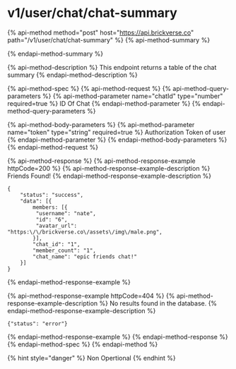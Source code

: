 # v1/user/chat/chat-summary

{% api-method method="post" host="https://api.brickverse.co" path="/v1/user/chat/chat-summary" %}
{% api-method-summary %}

{% endapi-method-summary %}

{% api-method-description %}
This endpoint returns a table of the chat summary
{% endapi-method-description %}

{% api-method-spec %}
{% api-method-request %}
{% api-method-query-parameters %}
{% api-method-parameter name="chatId" type="number" required=true %}
ID Of Chat
{% endapi-method-parameter %}
{% endapi-method-query-parameters %}

{% api-method-body-parameters %}
{% api-method-parameter name="token" type="string" required=true %}
Authorization Token of user
{% endapi-method-parameter %}
{% endapi-method-body-parameters %}
{% endapi-method-request %}

{% api-method-response %}
{% api-method-response-example httpCode=200 %}
{% api-method-response-example-description %}
Friends Found!
{% endapi-method-response-example-description %}

```
{
    "status": "success",
    "data": [{
        members: [{
         "username": "nate",
         "id": "6",
         "avatar_url": "https:\/\/brickverse.co\/assets\/img\/male.png",
        }],
        "chat_id": "1",
        "member_count": "1",
        "chat_name": "epic friends chat!"
    }]
}
```
{% endapi-method-response-example %}

{% api-method-response-example httpCode=404 %}
{% api-method-response-example-description %}
No results found in the database.
{% endapi-method-response-example-description %}

```
{"status": "error"}
```
{% endapi-method-response-example %}
{% endapi-method-response %}
{% endapi-method-spec %}
{% endapi-method %}

{% hint style="danger" %}
Non Opertional
{% endhint %}


